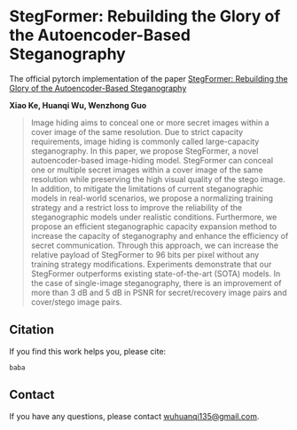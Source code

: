 # StegFormer: Rebuilding the Glory of the Autoencoder-Based Steganography
The official pytorch implementation of the paper [StegFormer: Rebuilding the Glory of the Autoencoder-Based Steganography](https://github.com/Yang-Liu1082/InvDN)

**Xiao Ke, Huanqi Wu, Wenzhong Guo**

> Image hiding aims to conceal one or more secret images within a cover image of the same resolution. Due to strict capacity requirements, image hiding is commonly called large-capacity steganography. In this paper, we propose StegFormer, a novel autoencoder-based image-hiding model. StegFormer can conceal one or multiple secret images within a cover image of the same resolution while preserving the high visual quality of the stego image. In addition, to mitigate the limitations of current steganographic models in real-world scenarios, we propose a normalizing training strategy and a restrict loss to improve the reliability of the steganographic models under realistic conditions. Furthermore, we propose an efficient steganographic capacity expansion method to increase the capacity of steganography and enhance the efficiency of secret communication. Through this approach, we can increase the relative payload of StegFormer to 96 bits per pixel without any training strategy modifications. Experiments demonstrate that our StegFormer outperforms existing state-of-the-art (SOTA) models. In the case of single-image steganography, there is an improvement of more than 3 dB and 5 dB in PSNR for secret/recovery image pairs and cover/stego image pairs.

## Citation
If you find this work helps you, please cite:
```
baba
```

## Contact 
If you have any questions, please contact [wuhuanqi135@gmail.com](wuhuanqi135@gmail.com).
